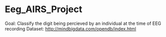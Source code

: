 # Eeg_AIRS_Project
Goal: Classify the digit being percieved by an individual at the time of EEG recording
Dataset: http://mindbigdata.com/opendb/index.html

